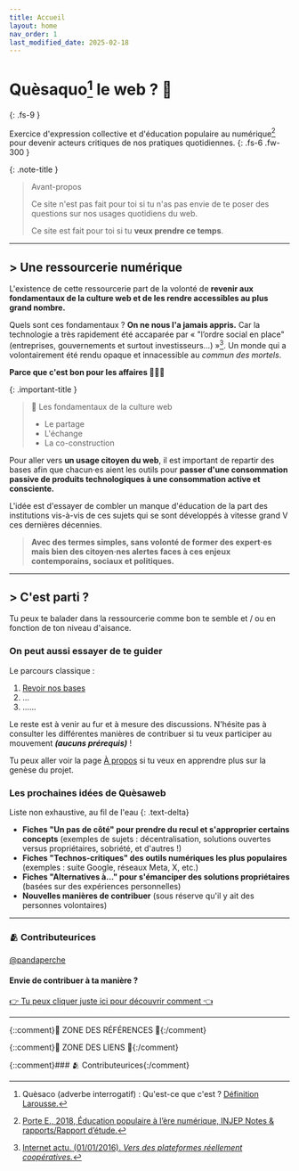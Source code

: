 ```yaml
---
title: Accueil
layout: home
nav_order: 1
last_modified_date: 2025-02-18
---
```


# Quèsaquo[^1] le web ? 👀 
{: .fs-9 }

Exercice d'expression collective et d'éducation populaire au numérique[^2] pour devenir acteurs critiques de nos pratiques quotidiennes.
{: .fs-6 .fw-300 }

{: .note-title }
> Avant-propos
> 
> Ce site n'est pas fait pour toi si tu n'as pas envie de te poser des questions sur nos usages quotidiens du web.
>
> Ce site est fait pour toi si tu **veux prendre ce temps**.

---

## > Une ressourcerie numérique

L'existence de cette ressourcerie part de la volonté de **revenir aux fondamentaux de la culture web et de les rendre accessibles au plus grand nombre.** 

Quels sont ces fondamentaux ? **On ne nous l'a jamais appris.** Car la technologie a très rapidement été accaparée par « "l’ordre social en place" (entreprises, gouvernements et surtout investisseurs…) »[^3]. Un monde qui a volontairement été rendu opaque et innacessible au *commun des mortels*.

**Parce que c'est bon pour les affaires 🤑🤑🤑**

{: .important-title }
> 📑 Les fondamentaux de la culture web
> 
> - Le partage
> - L'échange
> - La co-construction

Pour aller vers **un usage citoyen du web**, il est important de repartir des bases afin que chacun·es aient les outils pour **passer d'une consommation passive de produits technologiques à une consommation active et consciente.**

L'idée est d'essayer de combler un manque d'éducation de la part des institutions vis-à-vis de ces sujets qui se sont développés à vitesse grand V ces dernières décennies.

> **Avec des termes simples, sans volonté de former des expert·es mais bien des citoyen·nes alertes faces à ces enjeux contemporains, sociaux et politiques.**

---


## > C'est parti ?

Tu peux te balader dans la ressourcerie comme bon te semble et / ou en fonction de ton niveau d'aisance.

### On peut aussi essayer de te guider

Le parcours classique :
1. [Revoir nos bases](/docs/bases) 
2. ...
3. ......

Le reste est à venir au fur et à mesure des discussions. N'hésite pas à consulter les différentes manières de contribuer si tu veux participer au mouvement ***(aucuns prérequis)*** !

Tu peux aller voir la page [À propos](/about) si tu veux en apprendre plus sur la genèse du projet.


### Les prochaines idées de Quèsaweb

Liste non exhaustive, au fil de l'eau
{: .text-delta}

- **Fiches "Un pas de côté" pour prendre du recul et s'approprier certains concepts** (exemples de sujets : décentralisation, solutions ouvertes versus propriétaires, sobriété, et d'autres !)
- **Fiches "Technos-critiques" des outils numériques les plus populaires** (exemples : suite Google, réseaux Meta, X, etc.)
- **Fiches "Alternatives à..." pour s'émanciper des solutions propriétaires** (basées sur des expériences personnelles)
- **Nouvelles manières de contribuer** (sous réserve qu'il y ait des personnes volontaires)


---

### 🫂 Contributeurices

[@pandaperche]

#### Envie de contribuer à ta manière ?

[👉 Tu peux cliquer juste ici pour découvrir comment 👈](/docs/contribute)

---

{::comment}🚧 ZONE DES RÉFÉRENCES 🚧{:/comment}

[^1]: Quèsaco (adverbe interrogatif) : Qu'est-ce que c'est ? [Définition Larousse.](https://www.larousse.fr/dictionnaires/francais/qu%C3%A8saco/65649)
[^2]: [Porte E., 2018, Éducation populaire à l’ère numérique, INJEP Notes & rapports/Rapport d’étude.](https://injep.fr/wp-content/uploads/2018/10/rapport-2018-12-educpop-numerique.pdf)
[^3]: [Internet actu. (01/01/2016). *Vers des plateformes réellement coopératives.*](https://www.lemonde.fr/blog/internetactu/2016/01/01/plateformescooperatives/)


{::comment}🚧 ZONE DES LIENS 🚧{:/comment}

[Exemple]:  https://www.larousse.fr/dictionnaires/francais/Internet/187862

{::comment}### 🫂 Contributeurices{:/comment}

[@pandaperche]: https://linkstack.fr/@pandaperche
